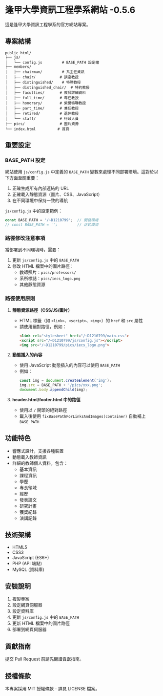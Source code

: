 # 逢甲大學資訊工程學系網站 -0.5.6

這是逢甲大學資訊工程學系的官方網站專案。

## 專案結構

```
public_html/
├── js/
│   └── config.js         # BASE_PATH 設定檔
├── members/
│   ├── chairman/         # 系主任資訊
│   ├── chair/           # 講座教授
│   ├── distinguished/    # 特聘教授
│   ├── distinguished_chair/  # 特約教授
│   ├── faculties/       # 教師詳細資料
│   ├── full_time/       # 專任教授
│   ├── honorary/        # 榮譽特聘教授
│   ├── part_time/       # 兼任教授
│   ├── retired/         # 退休教授
│   └── staff/           # 行政人員
├── pics/                # 圖片資源
└── index.html          # 首頁
```

## 重要設定

### BASE_PATH 設定

網站使用 `js/config.js` 中定義的 `BASE_PATH` 變數來處理不同部署環境。這對於以下方面至關重要：

1. 正確生成所有內部連結的 URL
2. 正確載入靜態資源（圖片、CSS、JavaScript）
3. 在不同環境中保持一致的導航

`js/config.js` 中的設定範例：
```javascript
const BASE_PATH = '/~D1210799';  // 開發環境
// const BASE_PATH = '';         // 正式環境
```

### 路徑修改注意事項

當部署到不同環境時，需要：

1. 更新 `js/config.js` 中的 `BASE_PATH`
2. 修改 HTML 檔案中的圖片路徑：
   - 教師照片：`pics/professors/`
   - 系所標誌：`pics/iecs_logo.png`
   - 其他靜態資源

### 路徑使用原則

1. **靜態資源路徑（CSS/JS/圖片）**
   - HTML 標籤（如 `<link>`、`<script>`、`<img>`）的 `href` 和 `src` 屬性
   - 請使用絕對路徑，例如：
     ```html
     <link rel="stylesheet" href="/~D1210799/main.css">
     <script src="/~D1210799/js/config.js"></script>
     <img src="/~D1210799/pics/iecs_logo.png">
     ```

2. **動態插入的內容**
   - 使用 JavaScript 動態插入的內容可以使用 `BASE_PATH`
   - 例如：
     ```javascript
     const img = document.createElement('img');
     img.src = BASE_PATH + '/pics/xxx.png';
     document.body.appendChild(img);
     ```

3. **header.html/footer.html 中的路徑**
   - 使用以 `/` 開頭的絕對路徑
   - 載入後使用 `fixBasePathForLinksAndImages(container)` 自動補上 `BASE_PATH`

## 功能特色

- 響應式設計，支援各種裝置
- 動態載入教師資訊
- 詳細的教師個人資料，包含：
  - 基本資訊
  - 課程資訊
  - 學歷
  - 專長領域
  - 經歷
  - 發表論文
  - 研究計畫
  - 獲獎紀錄
  - 演講記錄

## 技術架構

- HTML5
- CSS3
- JavaScript (ES6+)
- PHP (API 端點)
- MySQL (資料庫)

## 安裝說明

1. 複製專案
2. 設定網頁伺服器
3. 設定資料庫
4. 更新 `js/config.js` 中的 `BASE_PATH`
5. 更新 HTML 檔案中的圖片路徑
6. 部署到網頁伺服器

## 貢獻指南

提交 Pull Request 前請先閱讀貢獻指南。

## 授權條款

本專案採用 MIT 授權條款 - 詳見 LICENSE 檔案。 
